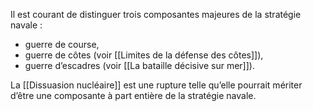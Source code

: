 Il est courant de distinguer trois composantes majeures de la stratégie navale : 

- guerre de course, 
- guerre de côtes (voir [[Limites de la défense des côtes]]), 
- guerre d’escadres (voir [[La bataille décisive sur mer]]).

La [[Dissuasion nucléaire]] est une rupture telle qu’elle pourrait mériter d’être une composante à part entière de la stratégie navale.